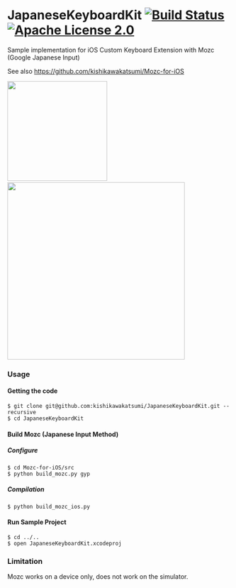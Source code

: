 JapaneseKeyboardKit [![Build Status](https://img.shields.io/travis/kishikawakatsumi/JapaneseKeyboardKit/master.svg?style=flat)](https://travis-ci.org/kishikawakatsumi/JapaneseKeyboardKit) [![Apache License 2.0](https://img.shields.io/badge/license-Apache%202.0-yellow.svg?style=flat)](https://www.tldrlegal.com/l/apache2)
===================

Sample implementation for iOS Custom Keyboard Extension with Mozc (Google Japanese Input)

See also https://github.com/kishikawakatsumi/Mozc-for-iOS

<img src="https://raw.githubusercontent.com/kishikawakatsumi/JapaneseKeyboardKit/master/ScreenShots/ss_01.png" width="225px" style="width: 225px;" />&nbsp;
<img src="https://raw.githubusercontent.com/kishikawakatsumi/JapaneseKeyboardKit/master/ScreenShots/ss_02.png" width="400px" style="width: 400px;" />

### Usage

#### Getting the code

```
$ git clone git@github.com:kishikawakatsumi/JapaneseKeyboardKit.git --recursive
$ cd JapaneseKeyboardKit
```

#### Build Mozc (Japanese Input Method)

##### Configure

```
$ cd Mozc-for-iOS/src
$ python build_mozc.py gyp
```

##### Compilation

```
$ python build_mozc_ios.py
```

#### Run Sample Project

```
$ cd ../..
$ open JapaneseKeyboardKit.xcodeproj
```

### Limitation

Mozc works on a device only, does not work on the simulator.
